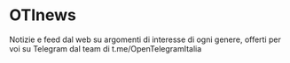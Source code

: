 # OTInews
Notizie e feed dal web su argomenti di interesse di ogni genere, offerti per voi su Telegram dal team di t.me/OpenTelegramItalia
